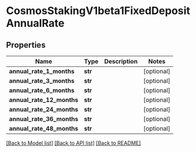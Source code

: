 # CosmosStakingV1beta1FixedDepositAnnualRate

## Properties
Name | Type | Description | Notes
------------ | ------------- | ------------- | -------------
**annual_rate_1_months** | **str** |  | [optional] 
**annual_rate_3_months** | **str** |  | [optional] 
**annual_rate_6_months** | **str** |  | [optional] 
**annual_rate_12_months** | **str** |  | [optional] 
**annual_rate_24_months** | **str** |  | [optional] 
**annual_rate_36_months** | **str** |  | [optional] 
**annual_rate_48_months** | **str** |  | [optional] 

[[Back to Model list]](../README.md#documentation-for-models) [[Back to API list]](../README.md#documentation-for-api-endpoints) [[Back to README]](../README.md)

